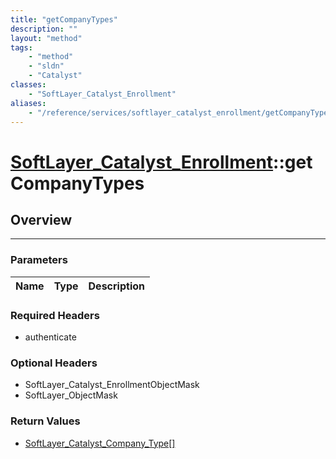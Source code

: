 ```yaml
---
title: "getCompanyTypes"
description: ""
layout: "method"
tags:
    - "method"
    - "sldn"
    - "Catalyst"
classes:
    - "SoftLayer_Catalyst_Enrollment"
aliases:
    - "/reference/services/softlayer_catalyst_enrollment/getCompanyTypes"
---
```

# [SoftLayer_Catalyst_Enrollment](/reference/services/SoftLayer_Catalyst_Enrollment)::getCompanyTypes





## Overview 


-----

### Parameters 
|Name | Type | Description |
| --- | --- | --- |


### Required Headers
* authenticate


### Optional Headers
* SoftLayer_Catalyst_EnrollmentObjectMask
* SoftLayer_ObjectMask

### Return Values
* <a href='/reference/datatypes/SoftLayer_Catalyst_Company_Type'>SoftLayer_Catalyst_Company_Type[] </a>




